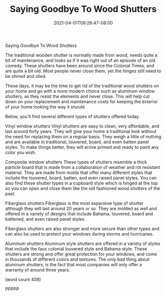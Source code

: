 ﻿---
title: "Saying Goodbye To Wood Shutters"
date: 2021-04-01T09:26:47-08:00
description: "Mini Blinds or Wood Shutters Tips for Web Success"
featured_image: "/images/Mini Blinds or Wood Shutters.jpg"
tags: ["Mini Blinds or Wood Shutters"]
---

Saying Goodbye To Wood Shutters

The traditional wooden shutter is normally made
from wood, needs quite a bit of maintenance, and
looks as if it was right out of an episode of
an old comedy.  These shutters have been around
since the Colonial Times, and are quite a bit
old.  Most people never close them, yet the
hinges still need to be shined and oiled.

These days, it may be the time to get rid of
the traditional wood shutters on your home and
go with a more modern choice such as aluminum
window shutters, as they resist the elements
and never close.  This will help cut down on
your replacement and maintenance costs for 
keeping the exterior of your home looking the
way it should.

Below, you'll find several different types of
shutters offered today.

Vinyl window shutters
Vinyl shutters are easy to clean, very affordable,
and last around forty years.  They will give 
your home a traditional look without the need
for replacing them on a regular basis.  They
weigh a little of nothing and are available in
traditional, louvered, board, and even batten
panel styles.  To make things better, they 
will arrive primed and ready to paint any color
you wish.

Composite window shutters
These types of shutters resemble a thick particle
board that is made from a collaboration of 
weather and rot resistant material.  They are
made from molds that offer many different
styles that include the louvered, board, batten,
and even raised panel styles.  You can also
find these shutter types in a cupboard style
which is hinged at the top so you can open
and close them like the old fashioned wood
shutters of the past.

Fiberglass shutters
Fiberglass is the most expensive type of 
shutter although they will last around 20 years
or so.  They are molded as well and offered 
in a variety of designs that include Bahama,
louvered, board and battened, and even raised
panel styles.  

Fiberglass shutters are also stronger and 
more secure than other types and can also be
used to protect your windows during storms and
hurricanes.  

Aluminum shutters
Aluminum style shutters are offered in a 
variety of styles that include the faux colonial
louvered style and Bahama style.  These shutters
are strong and offer great protection for your
windows, and come in thousands of different
colors and textures.  The only bad thing about
aluminum shutters, is the fact that most 
companies will only offer a warranty of around
three years.

(word count 408)

PPPPP
